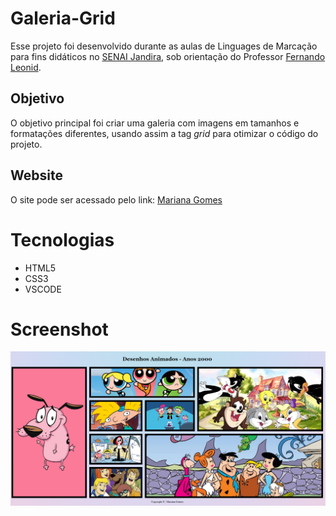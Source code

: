 # Galeria-Grid

Esse projeto foi desenvolvido durante as aulas de Linguages de Marcação para fins didáticos no [SENAI Jandira](https://jandira.sp.senai.br/), sob orientação do Professor [Fernando Leonid](https://github.com/fernandoleonid). 

## Objetivo
O objetivo principal foi criar uma galeria com imagens em tamanhos e formatações diferentes, usando assim a tag *grid* para otimizar o código do projeto.


## Website
O site pode ser acessado pelo link: [Mariana Gomes](https://marianasgit.github.io/Galeria-Grid/)

# Tecnologias
* HTML5
* CSS3
* VSCODE

# Screenshot
![](Capturar.PNG)